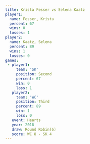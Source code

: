 ```yaml
---
title: Krista Fesser vs Selena Kaatz
player1:              
  name: Fesser, Krista
  percent: 67         
  wins: 0             
  losses: 1           
player2:              
  name: Kaatz, Selena 
  percent: 89         
  wins: 1             
  losses: 0           
games:
 - player1:          
     team: 'SK'      
     position: Second
     percent: 67     
     win: 0          
     loss: 1         
   player2:         
     team: 'WC'     
     position: Third
     percent: 89    
     win: 1         
     loss: 0        
   event: Hearts       
   year: 2018          
   draw: Round Robin(6)
   score: WC 8 - SK 4  
---
```

